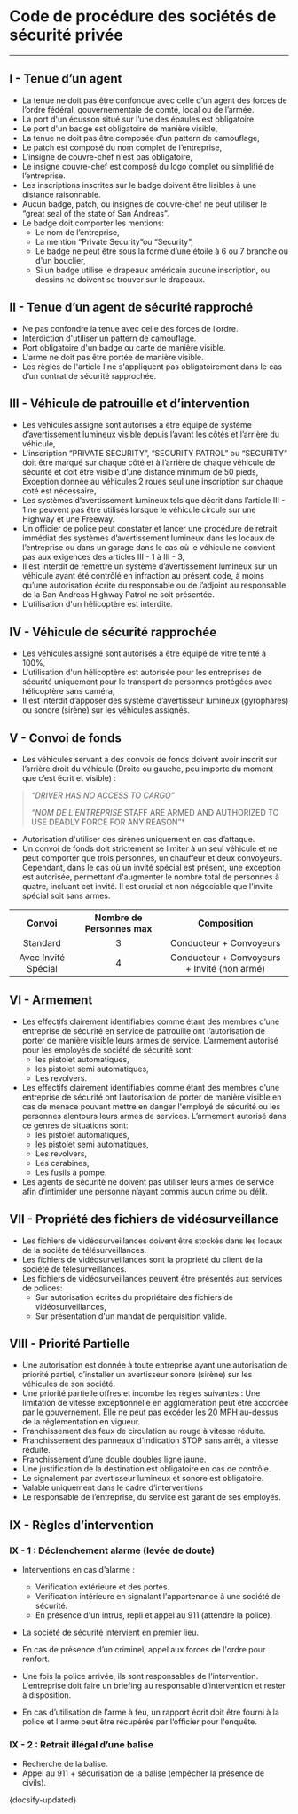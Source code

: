 # Code de procédure des sociétés de sécurité privée

---


## I - Tenue d’un agent

- La tenue ne doit pas être confondue avec celle d’un agent des forces de l’ordre fédéral, gouvernementale de comté, local ou de l’armée.
- La port d'un écusson situé sur l’une des épaules est obligatoire.
- Le port d'un badge est obligatoire de manière visible,
- La tenue ne doit pas être composée d’un pattern de camouflage,
- Le patch est composé du nom complet de l’entreprise,
- L'insigne de couvre-chef n'est pas obligatoire,
- Le insigne couvre-chef est composé du logo complet ou simplifié de l’entreprise.
- Les inscriptions inscrites sur le badge doivent être lisibles à une distance raisonnable.
- Aucun badge, patch, ou insignes de couvre-chef ne peut utiliser le “great seal of the state of San Andreas”.
- Le badge doit comporter les mentions:
  - Le nom de l’entreprise,
  - La mention “Private Security”ou “Security”,
  - Le badge ne peut être sous la forme d’une étoile à 6 ou 7 branche ou d'un bouclier, 
  - Si un badge utilise le drapeaux américain aucune inscription, ou dessins ne doivent se trouver sur le drapeaux.


## II - Tenue d’un agent de sécurité rapproché

- Ne pas confondre la tenue avec celle des forces de l’ordre.
- Interdiction d'utiliser un pattern de camouflage.
- Port obligatoire d'un badge ou carte de manière visible.
- L'arme ne doit pas être portée de manière visible.
- Les règles de l'article I ne s'appliquent pas obligatoirement dans le cas d’un contrat de sécurité rapprochée.

## III - Véhicule de patrouille et d’intervention

- Les véhicules assigné sont autorisés à être équipé de système d’avertissement lumineux visible depuis l’avant les côtés et l’arrière du véhicule,
- L'inscription “PRIVATE SECURITY”,  “SECURITY PATROL” ou “SECURITY” doit être marqué sur chaque côté et à l’arrière de chaque véhicule de sécurité et doit être visible d’une distance minimum de 50 pieds, Exception donnée au véhicules 2 roues seul une inscription sur chaque coté est nécessaire,
- Les systèmes d’avertissement lumineux tels que décrit dans l’article III - 1 ne peuvent pas être utilisés lorsque le véhicule circule sur une Highway et une Freeway.
- Un officier de police peut constater et lancer une procédure de retrait immédiat des systèmes d’avertissement lumineux dans les locaux de l’entreprise ou dans un garage dans le cas où le véhicule ne convient pas aux exigences des articles III - 1 à III - 3,
- Il est interdit de remettre un système d’avertissement lumineux sur un véhicule ayant été contrôlé en infraction au présent code, à moins qu’une autorisation écrite du responsable ou de l’adjoint au responsable de la San Andreas Highway Patrol ne soit présentée.
- L'utilisation d'un hélicoptère est interdite.



## IV - Véhicule de sécurité rapprochée

- Les véhicules assigné sont autorisés à être équipé de vitre teinté à 100%,
- L'utilisation d'un hélicoptère est autorisée pour les entreprises de sécurité uniquement pour le transport de personnes protégées avec hélicoptère sans caméra,
- Il est interdit d’apposer des système d’avertisseur lumineux (gyrophares) ou sonore (sirène) sur les véhicules assignés.


## V - Convoi de fonds

- Les véhicules servant à des convois de fonds doivent avoir inscrit sur l’arrière droit du véhicule (Droite ou gauche, peu importe du moment que c’est écrit et visible) :
>*“DRIVER HAS NO ACCESS TO CARGO”*
>
>*“NOM DE L’ENTREPRISE* STAFF ARE ARMED AND AUTHORIZED TO USE DEADLY FORCE FOR ANY REASON”*

- Autorisation d'utiliser des sirènes uniquement en cas d’attaque.
- Un convoi de fonds doit strictement se limiter à un seul véhicule et ne peut comporter que trois personnes, un chauffeur et deux convoyeurs. Cependant, dans le cas où un invité spécial est présent, une exception est autorisée, permettant d'augmenter le nombre total de personnes à quatre, incluant cet invité. Il est crucial et non négociable que l'invité spécial soit sans armes.

<table>
  <tr>
    <th align="center">Convoi</th>
    <th align="center">Nombre de Personnes max</th>
    <th align="center">Composition</th>
  </tr>
  <tr>
    <td align="center">Standard</td>
    <td align="center">3</td>
    <td align="center">Conducteur + Convoyeurs</td>
  </tr>
  <tr>
    <td align="center">Avec Invité Spécial</td>
    <td align="center">4</td>
    <td align="center">Conducteur + Convoyeurs + Invité (non armé)</td>
  </tr>
</table>




## VI - Armement

- Les effectifs clairement identifiables comme étant des membres d’une entreprise de sécurité en service de patrouille ont 
  l’autorisation de porter de manière visible leurs armes de service.
  L’armement autorisé pour les employés de société de sécurité sont:
    - les pistolet automatiques,
    - les pistolet semi automatiques,
    - Les revolvers.
- Les effectifs clairement identifiables comme étant des membres d’une entreprise de sécurité ont l’autorisation de porter     de manière visible en cas de menace pouvant mettre en danger l'employé de sécurité ou les personnes alentours leurs 
  armes de services.
  L’armement autorisé dans ce genres de situations sont:
    - les pistolet automatiques,
    - les pistolet semi automatiques,
    - Les revolvers,
    - Les carabines,
    - Les fusils à pompe.
- Les agents de sécurité ne doivent pas utiliser leurs armes de service afin d’intimider une personne n’ayant commis aucun 
  crime ou délit.


## VII - Propriété des fichiers de vidéosurveillance

- Les fichiers de vidéosurveillances doivent être stockés dans les locaux de la société de télésurveillances.
- Les fichiers de vidéosurveillances sont la propriété du client de la société de télésurveillances.
- Les fichiers de vidéosurveillances peuvent être présentés aux services de polices:
    - Sur autorisation écrites du propriétaire des fichiers de vidéosurveillances,
    - Sur présentation d'un mandat de perquisition valide.


## VIII - Priorité Partielle

- Une autorisation est donnée à toute entreprise ayant une autorisation de priorité partiel, d’installer un avertisseur 
  sonore (sirène) sur les véhicules de son société.
- Une priorité partielle offres et incombe les règles suivantes :
  Une limitation de vitesse exceptionnelle en agglomération peut être accordée par le gouvernement. Elle ne peut pas 
  excéder les 20 MPH au-dessus de la réglementation en vigueur.
- Franchissement des feux de circulation au rouge à vitesse réduite.
- Franchissement des panneaux d'indication STOP sans arrêt, à vitesse réduite.
- Franchissement d’une double doubles ligne jaune.
- Une justification de la destination est obligatoire en cas de contrôle.
- Le signalement par avertisseur lumineux et sonore est obligatoire.
- Valable uniquement dans le cadre d’interventions
- Le responsable de l’entreprise, du service est garant de ses employés.


## IX - Règles d’intervention

### IX - 1 : Déclenchement alarme (levée de doute)

- Interventions en cas d’alarme :
  - Vérification extérieure et des portes.
  - Vérification intérieure en signalant l'appartenance à une société de sécurité.
  - En présence d'un intrus, repli et appel au 911 (attendre la police).

- La société de sécurité intervient en premier lieu.
- En cas de présence d’un criminel, appel aux forces de l'ordre pour renfort.
- Une fois la police arrivée, ils sont responsables de l’intervention. L'entreprise doit faire un briefing au responsable d’intervention et rester à disposition.
- En cas d’utilisation de l’arme à feu, un rapport écrit doit être fourni à la police et l'arme peut être récupérée par l’officier pour l'enquête.

### IX - 2 : Retrait illégal d’une balise

- Recherche de la balise.
- Appel au 911 + sécurisation de la balise (empêcher la présence de civils).


{docsify-updated}
